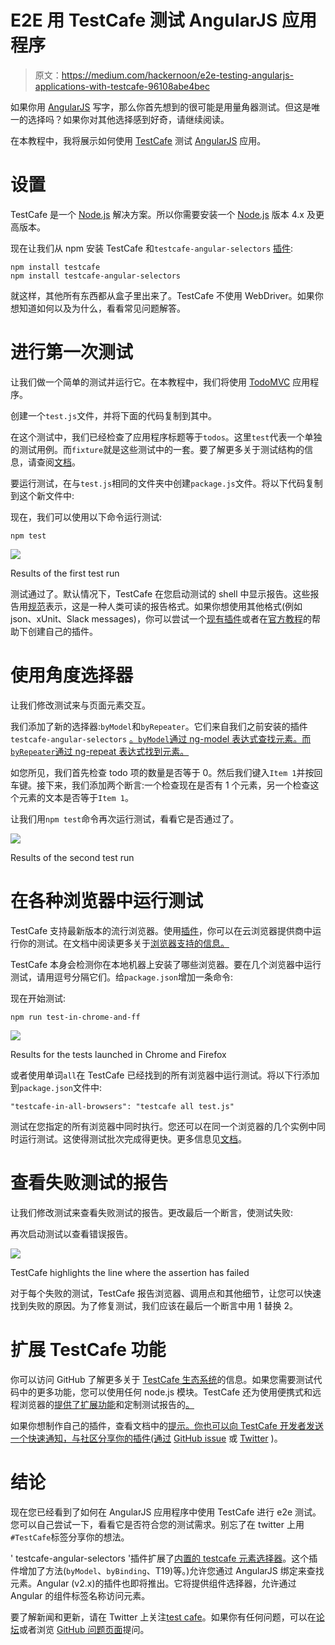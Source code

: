 # E2E 用 TestCafe 测试 AngularJS 应用程序

> 原文：<https://medium.com/hackernoon/e2e-testing-angularjs-applications-with-testcafe-96108abe4bec>

如果你用 [AngularJS](https://angularjs.org/) 写字，那么你首先想到的很可能是用量角器测试。但这是唯一的选择吗？如果你对其他选择感到好奇，请继续阅读。

在本教程中，我将展示如何使用 [TestCafe](https://devexpress.github.io/testcafe/) 测试 [AngularJS](https://hackernoon.com/tagged/angularjs) 应用。

# 设置

TestCafe 是一个 [Node.js](https://hackernoon.com/tagged/nodejs) 解决方案。所以你需要安装一个 [Node.js](https://nodejs.org) 版本 4.x 及更高版本。

现在让我们从 npm 安装 TestCafe 和`testcafe-angular-selectors` [插件](https://github.com/DevExpress/testcafe-angular-selectors):

```
npm install testcafe
npm install testcafe-angular-selectors
```

就这样，其他所有东西都从盒子里出来了。TestCafe 不使用 WebDriver。如果你想知道如何以及为什么，看看常见问题解答。

# 进行第一次测试

让我们做一个简单的测试并运行它。在本教程中，我们将使用 [TodoMVC](http://todomvc.com/examples/angularjs/#/) 应用程序。

创建一个`test.js`文件，并将下面的代码复制到其中。

在这个测试中，我们已经检查了应用程序标题等于`todos`。这里`test`代表一个单独的测试用例。而`fixture`就是这些测试中的一套。要了解更多关于测试结构的信息，请查阅[文档](https://devexpress.github.io/testcafe/documentation/test-api/test-code-structure.html)。

要运行测试，在与`test.js`相同的文件夹中创建`package.js`文件。将以下代码复制到这个新文件中:

现在，我们可以使用以下命令运行测试:

```
npm test
```

![](img/f1b0ab9781de81c67d6198e1df289a1a.png)

Results of the first test run

测试通过了。默认情况下，TestCafe 在您启动测试的 shell 中显示报告。这些报告用[规范](https://github.com/DevExpress/testcafe-reporter-spec)表示，这是一种人类可读的报告格式。如果你想使用其他格式(例如 json、xUnit、Slack messages)，你可以尝试一个[现有插件](https://devexpress.github.io/testcafe/documentation/using-testcafe/common-concepts/reporters.html)或者在[官方教程](https://devexpress.github.io/testcafe/documentation/extending-testcafe/reporter-plugin/)的帮助下创建自己的插件。

# 使用角度选择器

让我们修改测试来与页面元素交互。

我们添加了新的选择器:`byModel`和`byRepeater`。它们来自我们之前安装的插件`testcafe-angular-selectors` [。`byModel`通过 ng-model 表达式查找元素。而`byRepeater`通过 ng-repeat 表达式找到元素。](https://github.com/DevExpress/testcafe-angular-selectors)

如您所见，我们首先检查 todo 项的数量是否等于 0。然后我们键入`Item 1`并按回车键。接下来，我们添加两个断言:一个检查现在是否有 1 个元素，另一个检查这个元素的文本是否等于`Item 1`。

让我们用`npm test`命令再次运行测试，看看它是否通过了。

![](img/1a615acfec759e12cd058cceb84b1aa2.png)

Results of the second test run

# 在各种浏览器中运行测试

TestCafe 支持最新版本的流行浏览器。使用[插件](https://devexpress.github.io/testcafe/documentation/using-testcafe/common-concepts/browser-support.html#browsers-in-cloud-testing-services)，你可以在云浏览器提供商中运行你的测试。在文档中阅读更多关于[浏览器支持的信息。](https://devexpress.github.io/testcafe/documentation/using-testcafe/common-concepts/browser-support.html)

TestCafe 本身会检测你在本地机器上安装了哪些浏览器。要在几个浏览器中运行测试，请用逗号分隔它们。给`package.json`增加一条命令:

现在开始测试:

```
npm run test-in-chrome-and-ff
```

![](img/73c795b30582dcaa92186fa50516d51a.png)

Results for the tests launched in Chrome and Firefox

或者使用单词`all`在 TestCafe 已经找到的所有浏览器中运行测试。将以下行添加到`package.json`文件中:

```
"testcafe-in-all-browsers": "testcafe all test.js"
```

测试在您指定的所有浏览器中同时执行。您还可以在同一个浏览器的几个实例中同时运行测试。这使得测试批次完成得更快。更多信息见[文档](https://devexpress.github.io/testcafe/blog/testcafe-v0-17-0-released.html#concurrent-test-execution-1165)。

# 查看失败测试的报告

让我们修改测试来查看失败测试的报告。更改最后一个断言，使测试失败:

再次启动测试以查看错误报告。

![](img/b21436b14b7c108fd50747c8fbbede33.png)

TestCafe highlights the line where the assertion has failed

对于每个失败的测试，TestCafe 报告浏览器、调用点和其他细节，让您可以快速找到失败的原因。为了修复测试，我们应该在最后一个断言中用 1 替换 2。

# 扩展 TestCafe 功能

你可以访问 GitHub 了解更多关于 [TestCafe 生态系统](https://github.com/DevExpress/testcafe#testcafe-ecosystem)的信息。如果您需要测试代码中的更多功能，您可以使用任何 node.js 模块。TestCafe 还为使用便携式和远程浏览器的[提供了扩展功能](https://devexpress.github.io/testcafe/documentation/extending-testcafe/browser-provider-plugin/)和定制测试报告的[。](https://devexpress.github.io/testcafe/documentation/extending-testcafe/reporter-plugin/)

如果你想制作自己的插件，查看文档中的[提示。你也可以向 TestCafe 开发者发送一个快速通知，与社区分享你的插件(通过](https://devexpress.github.io/testcafe/documentation/extending-testcafe/) [GitHub issue](https://github.com/DevExpress/testcafe/issues) 或 [Twitter](https://twitter.com/DXTestCafe) )。

# 结论

现在您已经看到了如何在 AngularJS 应用程序中使用 TestCafe 进行 e2e 测试。您可以自己尝试一下，看看它是否符合您的测试需求。别忘了在 twitter 上用`#TestCafe`标签分享你的想法。

' testcafe-angular-selectors '插件扩展了[内置的 testcafe 元素选择器](https://devexpress.github.io/testcafe/documentation/test-api/selecting-page-elements/selectors.html)。这个插件增加了方法(`byModel`、`byBinding`、T19)等。)允许您通过 AngularJS 绑定来查找元素。Angular (v2.x)的插件也即将推出。它将提供组件选择器，允许通过 Angular 的组件标签名称访问元素。

要了解新闻和更新，请在 Twitter 上关注[test cafe](https://twitter.com/DXTestCafe)。如果你有任何问题，可以在[论坛](https://testcafe-discuss.devexpress.com/)或者浏览 [GitHub 问题页面](https://github.com/DevExpress/testcafe/issues)提问。